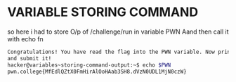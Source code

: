 # VARIABLE STORING COMMAND
so here i had to store O/p of /challenge/run in variable PWN
Aand then call it with echo fn
``` bash
Congratulations! You have read the flag into the PWN variable. Now print it out
and submit it!
hacker@variables~storing-command-output:~$ echo $PWN
pwn.college{MfEdlQZtX0FmHirAlOoHAab3SH8.dVzN0UDL1MjN0czW}
```
